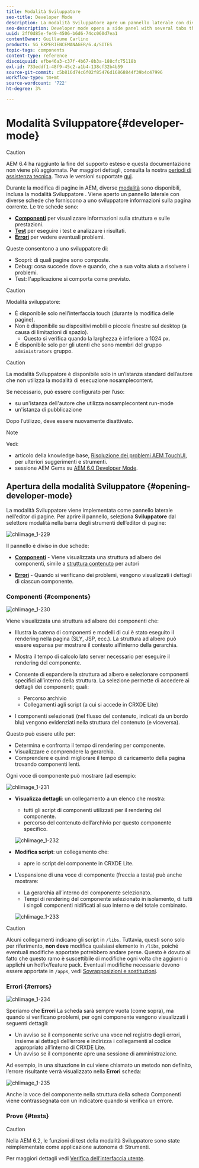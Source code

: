 ```yaml
---
title: Modalità Sviluppatore
seo-title: Developer Mode
description: La modalità Sviluppatore apre un pannello laterale con diverse schede che forniscono a uno sviluppatore informazioni sulla pagina corrente
seo-description: Developer mode opens a side panel with several tabs that provide a developer with infomation about the current page
uuid: 2ff0d85e-fe49-4506-b6d6-74cc060d7ea1
contentOwner: Guillaume Carlino
products: SG_EXPERIENCEMANAGER/6.4/SITES
topic-tags: components
content-type: reference
discoiquuid: efbe46a3-c37f-4b67-8b3a-188cfc75118b
exl-id: 733eddf1-48f9-45c2-a1b4-138cf32b4b59
source-git-commit: c5b816d74c6f02f85476d16868844f39b4c47996
workflow-type: tm+mt
source-wordcount: '722'
ht-degree: 3%

---
```


# Modalità Sviluppatore{#developer-mode}

>[!CAUTION]
>
>AEM 6.4 ha raggiunto la fine del supporto esteso e questa documentazione non viene più aggiornata. Per maggiori dettagli, consulta la nostra [periodi di assistenza tecnica](https://helpx.adobe.com/it/support/programs/eol-matrix.html). Trova le versioni supportate [qui](https://experienceleague.adobe.com/docs/).

Durante la modifica di pagine in AEM, diverse [modalità](/help/sites-authoring/author-environment-tools.md#page-modes) sono disponibili, inclusa la modalità Sviluppatore . Viene aperto un pannello laterale con diverse schede che forniscono a uno sviluppatore informazioni sulla pagina corrente. Le tre schede sono:

* **[Componenti](#components)** per visualizzare informazioni sulla struttura e sulle prestazioni.
* **[Test](#tests)** per eseguire i test e analizzare i risultati.
* **[Errori](#errors)** per vedere eventuali problemi.

Queste consentono a uno sviluppatore di:

* Scopri: di quali pagine sono composte.
* Debug: cosa succede dove e quando, che a sua volta aiuta a risolvere i problemi.
* Test: l&#39;applicazione si comporta come previsto.

>[!CAUTION]
>
>Modalità sviluppatore:
>
>* È disponibile solo nell’interfaccia touch (durante la modifica delle pagine).
>* Non è disponibile su dispositivi mobili o piccole finestre sul desktop (a causa di limitazioni di spazio).
   >   * Questo si verifica quando la larghezza è inferiore a 1024 px.
>* È disponibile solo per gli utenti che sono membri del gruppo `administrators` gruppo.


>[!CAUTION]
>
>La modalità Sviluppatore è disponibile solo in un’istanza standard dell’autore che non utilizza la modalità di esecuzione nosamplecontent.
>
>Se necessario, può essere configurato per l’uso:
>
>* su un&#39;istanza dell&#39;autore che utilizza nosamplecontent run-mode
>* un&#39;istanza di pubblicazione
>
>Dopo l’utilizzo, deve essere nuovamente disattivato.

>[!NOTE]
>
>Vedi:
>
>* articolo della knowledge base, [Risoluzione dei problemi AEM TouchUI](https://helpx.adobe.com/experience-manager/kb/troubleshooting-aem-touchui-issues.html), per ulteriori suggerimenti e strumenti.
>* sessione AEM Gems su [AEM 6.0 Developer Mode](https://experienceleague.adobe.com/docs/experience-manager-gems-events/gems/gems2014/aem-developer-mode.html).


## Apertura della modalità Sviluppatore {#opening-developer-mode}

La modalità Sviluppatore viene implementata come pannello laterale nell’editor di pagine. Per aprire il pannello, seleziona **Sviluppatore** dal selettore modalità nella barra degli strumenti dell’editor di pagine:

![chlimage_1-229](assets/chlimage_1-229.png)

Il pannello è diviso in due schede:

* **[Componenti](/help/sites-developing/developer-mode.md#components)** - Viene visualizzata una struttura ad albero dei componenti, simile a [struttura contenuto](/help/sites-authoring/author-environment-tools.md#content-tree) per autori

* **[Errori](/help/sites-developing/developer-mode.md#errors)** - Quando si verificano dei problemi, vengono visualizzati i dettagli di ciascun componente.

### Componenti {#components}

![chlimage_1-230](assets/chlimage_1-230.png)

Viene visualizzata una struttura ad albero dei componenti che:

* Illustra la catena di componenti e modelli di cui è stato eseguito il rendering nella pagina (SLY, JSP, ecc.). La struttura ad albero può essere espansa per mostrare il contesto all’interno della gerarchia.
* Mostra il tempo di calcolo lato server necessario per eseguire il rendering del componente.
* Consente di espandere la struttura ad albero e selezionare componenti specifici all’interno della struttura. La selezione permette di accedere ai dettagli dei componenti; quali:

   * Percorso archivio
   * Collegamenti agli script (a cui si accede in CRXDE Lite)

* I componenti selezionati (nel flusso del contenuto, indicati da un bordo blu) vengono evidenziati nella struttura del contenuto (e viceversa).

Questo può essere utile per:

* Determina e confronta il tempo di rendering per componente.
* Visualizzare e comprendere la gerarchia.
* Comprendere e quindi migliorare il tempo di caricamento della pagina trovando componenti lenti.

Ogni voce di componente può mostrare (ad esempio:

![chlimage_1-231](assets/chlimage_1-231.png)

* **Visualizza dettagli**: un collegamento a un elenco che mostra:

   * tutti gli script di componenti utilizzati per il rendering del componente.
   * percorso del contenuto dell’archivio per questo componente specifico.

   ![chlimage_1-232](assets/chlimage_1-232.png)

* **Modifica script**: un collegamento che:

   * apre lo script del componente in CRXDE Lite.

* L’espansione di una voce di componente (freccia a testa) può anche mostrare:

   * La gerarchia all’interno del componente selezionato.
   * Tempi di rendering del componente selezionato in isolamento, di tutti i singoli componenti nidificati al suo interno e del totale combinato.

   ![chlimage_1-233](assets/chlimage_1-233.png)

>[!CAUTION]
>
>Alcuni collegamenti indicano gli script in `/libs`. Tuttavia, questi sono solo per riferimento, **non deve** modifica qualsiasi elemento in `/libs`, poiché eventuali modifiche apportate potrebbero andare perse. Questo è dovuto al fatto che questo ramo è suscettibile di modifiche ogni volta che aggiorni o applichi un hotfix/feature pack. Eventuali modifiche necessarie devono essere apportate in `/apps`, vedi [Sovrapposizioni e sostituzioni](/help/sites-developing/overlays.md).

### Errori {#errors}

![chlimage_1-234](assets/chlimage_1-234.png)

Speriamo che **Errori** La scheda sarà sempre vuota (come sopra), ma quando si verificano problemi, per ogni componente vengono visualizzati i seguenti dettagli:

* Un avviso se il componente scrive una voce nel registro degli errori, insieme ai dettagli dell’errore e indirizza i collegamenti al codice appropriato all’interno di CRXDE Lite.
* Un avviso se il componente apre una sessione di amministrazione.

Ad esempio, in una situazione in cui viene chiamato un metodo non definito, l’errore risultante verrà visualizzato nella **Errori** scheda:

![chlimage_1-235](assets/chlimage_1-235.png)

Anche la voce del componente nella struttura della scheda Componenti viene contrassegnata con un indicatore quando si verifica un errore.

### Prove {#tests}

>[!CAUTION]
>
>Nella AEM 6.2, le funzioni di test della modalità Sviluppatore sono state reimplementate come applicazione autonoma di Strumenti.
>
>Per maggiori dettagli vedi [Verifica dell’interfaccia utente](/help/sites-developing/hobbes.md).
